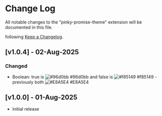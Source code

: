 # Change Log

All notable changes to the "pinky-promise-theme" extension will be documented in this file.

following [Keep a Changelog](http://keepachangelog.com/).

## [v1.0.4] - 02-Aug-2025

### Changed
- Boolean: true is ![#96d0bb](https://placehold.co/15/96d0bb/000000?text=+) #96d0bb and false is ![#f85149](https://placehold.co/15/f85149/000000?text=+) #f85149  - previously both ![#E8A5E4](https://placehold.co/15/E8A5E4/000000?text=+) #E8A5E4 

## [v1.0.0] - 01-Aug-2025

- Initial release
